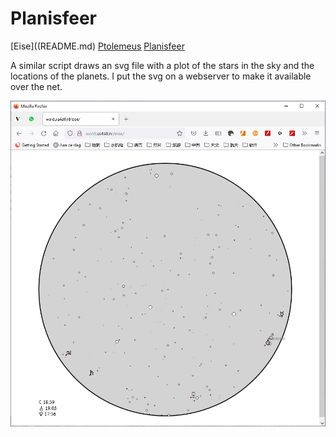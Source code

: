 # Planisfeer

[Eise]((README.md) [Ptolemeus](ptolemeus.md) [Planisfeer](planisfeer.md)

A similar script draws an svg file with a plot of the stars in the sky
and the locations of the planets. I put the svg on a webserver to make
it available over the net.

![image of the eise planisfeer map, web version](https://github.com/wisze/eise/blob/master/2021-10-19.png)
 
